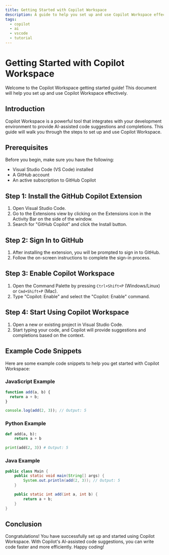 ```yaml
---
title: Getting Started with Copilot Workspace
description: A guide to help you set up and use Copilot Workspace effectively.
tags:
  - copilot
  - ai
  - vscode
  - tutorial
---
```


# Getting Started with Copilot Workspace

Welcome to the Copilot Workspace getting started guide! This document will help you set up and use Copilot Workspace effectively.

## Introduction

Copilot Workspace is a powerful tool that integrates with your development environment to provide AI-assisted code suggestions and completions. This guide will walk you through the steps to set up and use Copilot Workspace.

## Prerequisites

Before you begin, make sure you have the following:

- Visual Studio Code (VS Code) installed
- A GitHub account
- An active subscription to GitHub Copilot

## Step 1: Install the GitHub Copilot Extension

1. Open Visual Studio Code.
2. Go to the Extensions view by clicking on the Extensions icon in the Activity Bar on the side of the window.
3. Search for "GitHub Copilot" and click the Install button.

## Step 2: Sign In to GitHub

1. After installing the extension, you will be prompted to sign in to GitHub.
2. Follow the on-screen instructions to complete the sign-in process.

## Step 3: Enable Copilot Workspace

1. Open the Command Palette by pressing `Ctrl+Shift+P` (Windows/Linux) or `Cmd+Shift+P` (Mac).
2. Type "Copilot: Enable" and select the "Copilot: Enable" command.

## Step 4: Start Using Copilot Workspace

1. Open a new or existing project in Visual Studio Code.
2. Start typing your code, and Copilot will provide suggestions and completions based on the context.

## Example Code Snippets

Here are some example code snippets to help you get started with Copilot Workspace:

### JavaScript Example

```javascript
function add(a, b) {
  return a + b;
}

console.log(add(2, 3)); // Output: 5
```

### Python Example

```python
def add(a, b):
    return a + b

print(add(2, 3)) # Output: 5
```

### Java Example

```java
public class Main {
    public static void main(String[] args) {
        System.out.println(add(2, 3)); // Output: 5
    }

    public static int add(int a, int b) {
        return a + b;
    }
}
```

## Conclusion

Congratulations! You have successfully set up and started using Copilot Workspace. With Copilot's AI-assisted code suggestions, you can write code faster and more efficiently. Happy coding!
